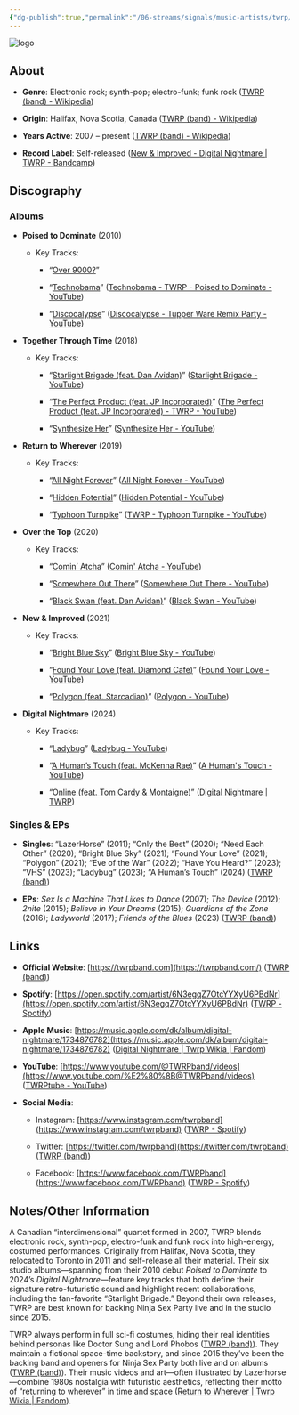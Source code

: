 ```yaml
---
{"dg-publish":true,"permalink":"/06-streams/signals/music-artists/twrp/","tags":["#MusicArtist"],"noteIcon":"","created":"2025-08-28T23:54:23.392+02:00","updated":"2025-04-28T17:18:53.325+02:00"}
---
```



<img src="/img/MALOGO/TWRP.png" alt="logo" class="round-img round-img-200">

## About

- **Genre**: Electronic rock; synth-pop; electro-funk; funk rock ([TWRP (band) - Wikipedia](https://en.wikipedia.org/wiki/TWRP_%28band%29))
    
- **Origin**: Halifax, Nova Scotia, Canada ([TWRP (band) - Wikipedia](https://en.wikipedia.org/wiki/TWRP_%28band%29))
    
- **Years Active**: 2007 – present ([TWRP (band) - Wikipedia](https://en.wikipedia.org/wiki/TWRP_%28band%29))
    
- **Record Label**: Self-released ([New & Improved - Digital Nightmare | TWRP - Bandcamp](https://twrp.bandcamp.com/album/new-improved?utm_source=chatgpt.com))
    

## Discography

### Albums

- **Poised to Dominate** (2010)
    
    - Key Tracks:
        
        - “[Over 9000?](https://www.youtube.com/watch?v=%E2%80%A6)”
            
        - “[Technobama](https://www.youtube.com/watch?v=tN30v1QUsxQ)” ([Technobama - TWRP - Poised to Dominate - YouTube](https://www.youtube.com/watch?v=tN30v1QUsxQ&utm_source=chatgpt.com))
            
        - “[Discocalypse](https://www.youtube.com/watch?v=ntVm4oFVcgk)” ([Discocalypse - Tupper Ware Remix Party - YouTube](https://m.youtube.com/watch?v=ntVm4oFVcgk&utm_source=chatgpt.com))
            
- **Together Through Time** (2018)
    
    - Key Tracks:
        
        - “[Starlight Brigade (feat. Dan Avidan)](https://www.youtube.com/watch?v=j6hAqPdz5lE)” ([Starlight Brigade - YouTube](https://www.youtube.com/watch?v=j6hAqPdz5lE&utm_source=chatgpt.com))
            
        - “[The Perfect Product (feat. JP Incorporated)](https://www.youtube.com/watch?v=7GJeymEl70I)” ([The Perfect Product (feat. JP Incorporated) - TWRP - YouTube](https://www.youtube.com/watch?v=7GJeymEl70I&utm_source=chatgpt.com))
            
        - “[Synthesize Her](https://www.youtube.com/watch?v=NA-gxdcmg5o)” ([Synthesize Her - YouTube](https://www.youtube.com/watch?v=NA-gxdcmg5o&utm_source=chatgpt.com))
            
- **Return to Wherever** (2019)
    
    - Key Tracks:
        
        - “[All Night Forever](https://www.youtube.com/watch?v=TCoTGmSw0CI)” ([All Night Forever - YouTube](https://www.youtube.com/watch?v=TCoTGmSw0CI&utm_source=chatgpt.com))
            
        - “[Hidden Potential](https://www.youtube.com/watch?v=TnhGpbnZw4E)” ([Hidden Potential - YouTube](https://www.youtube.com/watch?v=TnhGpbnZw4E&utm_source=chatgpt.com))
            
        - “[Typhoon Turnpike](https://www.youtube.com/watch?v=KO81BfIxoWI)” ([TWRP - Typhoon Turnpike - YouTube](https://www.youtube.com/watch?v=KO81BfIxoWI&utm_source=chatgpt.com))
            
- **Over the Top** (2020)
    
    - Key Tracks:
        
        - “[Comin’ Atcha](https://www.youtube.com/watch?v=UdbCDnylwn4)” ([Comin' Atcha - YouTube](https://www.youtube.com/watch?v=UdbCDnylwn4&utm_source=chatgpt.com))
            
        - “[Somewhere Out There](https://www.youtube.com/watch?v=06mZZghW7k0)” ([Somewhere Out There - YouTube](https://www.youtube.com/watch?v=06mZZghW7k0&utm_source=chatgpt.com))
            
        - “[Black Swan (feat. Dan Avidan)](https://www.youtube.com/watch?v=pt67dHKv5hM)” ([Black Swan - YouTube](https://www.youtube.com/watch?v=pt67dHKv5hM&utm_source=chatgpt.com))
            
- **New & Improved** (2021)
    
    - Key Tracks:
        
        - “[Bright Blue Sky](https://www.youtube.com/watch?v=toJCIT_f2-Q)” ([Bright Blue Sky - YouTube](https://www.youtube.com/watch?v=toJCIT_f2-Q&utm_source=chatgpt.com))
            
        - “[Found Your Love (feat. Diamond Cafe)](https://www.youtube.com/watch?v=S8l_A6Mh9oE)” ([Found Your Love - YouTube](https://www.youtube.com/watch?v=S8l_A6Mh9oE&utm_source=chatgpt.com))
            
        - “[Polygon (feat. Starcadian)](https://www.youtube.com/watch?v=f-HbA0-puYQ)” ([Polygon - YouTube](https://www.youtube.com/watch?v=f-HbA0-puYQ&utm_source=chatgpt.com))
            
- **Digital Nightmare** (2024)
    
    - Key Tracks:
        
        - “[Ladybug](https://www.youtube.com/watch?v=1gwK3I5vXY8)” ([Ladybug - YouTube](https://www.youtube.com/watch?v=1gwK3I5vXY8&utm_source=chatgpt.com))
            
        - “[A Human’s Touch (feat. McKenna Rae)](https://www.youtube.com/watch?v=OMllU98BRuM)” ([A Human's Touch - YouTube](https://www.youtube.com/watch?v=OMllU98BRuM&utm_source=chatgpt.com))
            
        - “[Online (feat. Tom Cardy & Montaigne)](https://www.youtube.com/watch?v=%E2%80%A6)” ([Digital Nightmare | TWRP](https://twrp.bandcamp.com/album/digital-nightmare?utm_source=chatgpt.com))
            

### Singles & EPs

- **Singles**: “LazerHorse” (2011); “Only the Best” (2020); “Need Each Other” (2020); “Bright Blue Sky” (2021); “Found Your Love” (2021); “Polygon” (2021); “Eve of the War” (2022); “Have You Heard?” (2023); “VHS” (2023); “Ladybug” (2023); “A Human’s Touch” (2024) ([TWRP (band)](https://en.wikipedia.org/wiki/TWRP_%28band%29?utm_source=chatgpt.com))
    
- **EPs**: _Sex Is a Machine That Likes to Dance_ (2007); _The Device_ (2012); _2nite_ (2015); _Believe in Your Dreams_ (2015); _Guardians of the Zone_ (2016); _Ladyworld_ (2017); _Friends of the Blues_ (2023) ([TWRP (band)](https://en.wikipedia.org/wiki/TWRP_%28band%29?utm_source=chatgpt.com))
    

## Links

- **Official Website**: [https://twrpband.com](https://twrpband.com/) ([TWRP (band)](https://en.wikipedia.org/wiki/TWRP_%28band%29?utm_source=chatgpt.com))
    
- **Spotify**: [https://open.spotify.com/artist/6N3egqZ7OtcYYXyU6PBdNr](https://open.spotify.com/artist/6N3egqZ7OtcYYXyU6PBdNr) ([TWRP - Spotify](https://open.spotify.com/artist/6N3egqZ7OtcYYXyU6PBdNr?utm_source=chatgpt.com))
    
- **Apple Music**: [https://music.apple.com/dk/album/digital-nightmare/1734876782](https://music.apple.com/dk/album/digital-nightmare/1734876782) ([Digital Nightmare | Twrp Wikia | Fandom](https://twrp.fandom.com/wiki/Digital_Nightmare?utm_source=chatgpt.com))
    
- **YouTube**: [https://www.youtube.com/​@TWRPband/videos](https://www.youtube.com/%E2%80%8B@TWRPband/videos) ([TWRPtube - YouTube](https://www.youtube.com/%40TWRPband/videos?utm_source=chatgpt.com))
    
- **Social Media**:
    
    - Instagram: [https://www.instagram.com/twrpband](https://www.instagram.com/twrpband) ([TWRP - Spotify](https://open.spotify.com/artist/6N3egqZ7OtcYYXyU6PBdNr?utm_source=chatgpt.com))
        
    - Twitter: [https://twitter.com/twrpband](https://twitter.com/twrpband) ([TWRP (band)](https://en.wikipedia.org/wiki/TWRP_%28band%29?utm_source=chatgpt.com))
        
    - Facebook: [https://www.facebook.com/TWRPband](https://www.facebook.com/TWRPband) ([TWRP - Spotify](https://open.spotify.com/artist/6N3egqZ7OtcYYXyU6PBdNr?utm_source=chatgpt.com))
        

## Notes/Other Information

A Canadian “interdimensional” quartet formed in 2007, TWRP blends electronic rock, synth-pop, electro-funk and funk rock into high-energy, costumed performances. Originally from Halifax, Nova Scotia, they relocated to Toronto in 2011 and self-release all their material. Their six studio albums—spanning from their 2010 debut _Poised to Dominate_ to 2024’s _Digital Nightmare_—feature key tracks that both define their signature retro-futuristic sound and highlight recent collaborations, including the fan-favorite “Starlight Brigade.” Beyond their own releases, TWRP are best known for backing Ninja Sex Party live and in the studio since 2015.

TWRP always perform in full sci-fi costumes, hiding their real identities behind personas like Doctor Sung and Lord Phobos ([TWRP (band)](https://en.wikipedia.org/wiki/TWRP_%28band%29?utm_source=chatgpt.com)). They maintain a fictional space-time backstory, and since 2015 they’ve been the backing band and openers for Ninja Sex Party both live and on albums ([TWRP (band)](https://en.wikipedia.org/wiki/TWRP_%28band%29?utm_source=chatgpt.com)). Their music videos and art—often illustrated by Lazerhorse—combine 1980s nostalgia with futuristic aesthetics, reflecting their motto of “returning to wherever” in time and space ([Return to Wherever | Twrp Wikia | Fandom](https://twrp.fandom.com/wiki/Return_to_Wherever?utm_source=chatgpt.com)).
